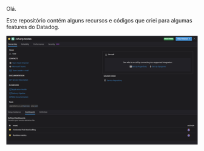 Olá.

Este repositório contém alguns recursos e códigos que criei para algumas features do Datadog.

![ServiceCatalogExample](./ServiceCatalogSample.png)

